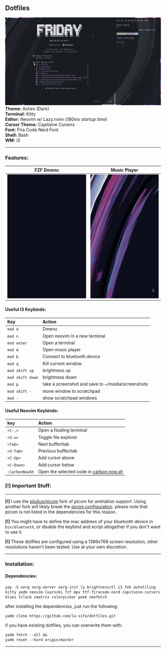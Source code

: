 ## Dotfiles

![](media/dotfiles/screenshot.png)
**Theme:** Ashes (Dark)<br>
**Terminal:** Kitty<br>
**Editor:** Neovim w/ Lazy.nvim (_180ms startup time_)<br>
**Cursor Theme:** Capitaine Cursors<br>
**Font:** Fira Code Nerd Font<br>
**Shell:** Bash<br>
**WM:** i3<br>

---
### Features:

|FZF Dmenu|Music Player|
|---------|------------|
|<img src='media/dotfiles/dmenu.gif' height='400'>|<img src='media/dotfiles/music.gif' height='400'>|


#### Useful I3 Keybinds:
|Key|Action|
|:--|:-----|
|`mod d`|Dmenu|
|`mod n`|Open neovim in a new terminal|
|`mod enter`|Open a terminal|
|`mod m`|Open music player|
|`mod b`|Connect to bluetooth device|
|`mod q`|Kill current window|
|`mod shift up`|brightness up|
|`mod shift down`|brightness down|
|`mod p`|take a screenshot and save to ~/media/screenshots|
|`mod shift -`|move window to scratchpad|
|`mod -`|show scratchpad windows|

#### Useful Neovim Keybinds:
|key|Action|
|:--|:-----|
|`<C-,>`|Open a floating terminal|
|`<S-u>`|Toggle file explorer|
|`<Tab>`|Next buffer/tab|
|`<S-Tab>`|Previous buffer/tab|
|`<C-Up>`|Add cursor above|
|`<C-Down>`|Add cursor below|
|`:CarbonNowSh`|Open the selected code in [carbon.now.sh](https://carbon.now.sh)|


### [!] Important Stuff:

---

**[!]** I use the [pijulius/picom](https://github.com/pijulius/picom) fork of picom for animation support. Using another fork will likely break the [picom configuration](.config/picom.conf). please note that picom is not listed in the dependencies for this reason.

**[!]** You might have to define the mac address of your bluetooth device in `bin/bluetooth`, or disable the keybind and script altogether if you don't want to use it.

**[!]** These dotfiles are configured using a 1366x768 screen resolution, other resolutions haven't been tested. Use at your own discretion. 

---

### Installation:

#### Dependencies:
```
yay -S xorg xorg-server xorg-init ly brightnessctl i3 feh autotiling kitty yadm neovim luarocks fzf mpv ttf-firacode-nerd capitaine-cursors bluez tclock cmatrix colorpicker peek neofetch
```

after installing the dependencies, just run the following:
```
yadm clone https://github.com/lu-sife/dotfiles.git
```

if you have existing dotfiles, you can overwrite them with:
```
yadm fetch --all &&
yadm reset --hard origin/master
```

---
